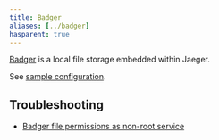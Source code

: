 ```yaml
---
title: Badger
aliases: [../badger]
hasparent: true
---
```


[Badger](https://github.com/dgraph-io/badger) is a local file storage embedded within Jaeger.

See [sample configuration](https://github.com/jaegertracing/jaeger/blob/v2.1.0/cmd/jaeger/config-badger.yaml).

## Troubleshooting

* [Badger file permissions as non-root service](https://github.com/jaegertracing/jaeger/blob/v2.1.0/plugin/storage/badger/docs/storage-file-non-root-permission.md)
